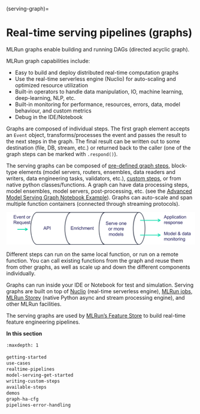 (serving-graph)=
# Real-time serving pipelines (graphs)

MLRun graphs enable building and running DAGs (directed acyclic graph). 

MLRun graph capabilities include:

- Easy to build and deploy distributed real-time computation graphs
- Use the real-time serverless engine (Nuclio) for auto-scaling and optimized resource utilization
- Built-in operators to handle data manipulation, IO, machine learning, deep-learning, NLP, etc.
- Built-in monitoring for performance, resources, errors, data, model behaviour, and custom metrics
- Debug in the IDE/Notebook

Graphs are composed of individual steps. 
The first graph element accepts an `Event` object, transforms/processes the event and passes the result to the next steps
in the graph. The final result can be written out to some destination (file, DB, stream, etc.) or returned back to the caller
(one of the graph steps can be marked with `.respond()`). 

The serving graphs can be composed of [pre-defined graph steps](./available-steps.html), block-type elements (model servers, routers, ensembles, 
data readers and writers, data engineering tasks, validators, etc.), [custom steps](./writing-custom-steps.html), or from native python 
classes/functions. A graph can have data processing steps, model ensembles, model servers, post-processing, etc. (see the [Advanced Model Serving Graph Notebook Example](./graph-example.html)). Graphs can auto-scale and span multiple function containers (connected through streaming protocols).

![serving graph high level](../_static/images/serving-graph-high-level.png)
  
Different steps can run on the same local function, or run on a remote function. You can call existing functions from the graph and reuse 
them from other graphs, as well as scale up and down the different components individually.

Graphs can run inside your IDE or Notebook for test and simulation. Serving graphs are built on 
top of [Nuclio](https://github.com/nuclio/nuclio) (real-time serverless engine), [MLRun jobs](../concepts/jobs.html), 
[MLRun Storey](<https://github.com/mlrun/storey>) (native Python async and stream processing engine), 
and other MLRun facilities. 

The serving graphs are used by [MLRun’s Feature Store](../feature-store/feature-store.html) to build real-time feature engineering pipelines. 

**In this section**

```{toctree}
:maxdepth: 1
  
getting-started
use-cases
realtime-pipelines
model-serving-get-started
writing-custom-steps
available-steps
demos
graph-ha-cfg
pipelines-error-handling
```

